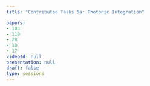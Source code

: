 ```yaml
---
title: "Contributed Talks 5a: Photonic Integration"

papers:
- 103
- 110
- 28
- 18
- 17
videoId: null
presentation: null
draft: false
type: sessions
---
```

